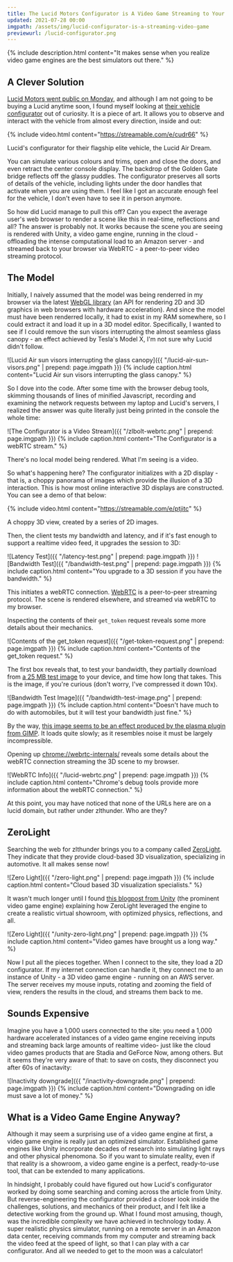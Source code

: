 ```yaml
---
title: The Lucid Motors Configurator is A Video Game Streaming to Your Browser
updated: 2021-07-28 00:00
imgpath: /assets/img/lucid-configurator-is-a-streaming-video-game
previewurl: /lucid-configurator.png
---
```


{% include description.html content="It makes sense when you realize video game engines are the best simulators out there." %}

## A Clever Solution

[Lucid Motors went public on Monday](https://www.barrons.com/articles/lucid-churchill-merger-ipo-ev-51627308359), and although I am not going to be buying a Lucid anytime soon, I found myself looking at [their vehicle configurator](https://www.lucidmotors.com/air/configure/) out of curiosity. It is a piece of art. It allows you to observe and interact with the vehicle from almost every direction, inside and out:

{% include video.html content="https://streamable.com/e/cudr66" %}
<p class="caption video-caption">Lucid's configurator for their flagship elite vehicle, the Lucid Air Dream.</p>

You can simulate various colours and trims, open and close the doors, and even retract the center console display. The backdrop of the Golden Gate bridge reflects off the glassy puddles. The configurator preserves all sorts of details of the vehicle, including lights under the door handles that activate when you are using them. I feel like I got an accurate enough feel for the vehicle, I don't even have to see it in person anymore. 

So how did Lucid manage to pull this off? Can you expect the average user's web browser to render a scene like this in real-time, reflections and all? The answer is probably not. It works because the scene you are seeing is rendered with Unity, a video game engine, running in the cloud - offloading the intense computational load to an Amazon server - and streamed back to your browser via WebRTC - a peer-to-peer video streaming protocol.

<div class="divider"></div>

## The Model

Initially, I naively assumed that the model was being renderred in my browser via the latest [WebGL library](https://en.wikipedia.org/wiki/WebGL) (an API for rendering 2D and 3D graphics in web browsers with hardware acceleration). And since the model must have been renderred locally, it had to exist in my RAM somewhere, so I could extract it and load it up in a 3D model editor. Specifically, I wanted to see if I could remove the sun visors interrupting the almost seamless glass canopy - an effect achieved by Tesla's Model X, I'm not sure why Lucid didn't follow. 

![Lucid Air sun visors interrupting the glass canopy]({{ "/lucid-air-sun-visors.png" | prepend: page.imgpath }})
{% include caption.html content="Lucid Air sun visors interrupting the glass canopy." %}

So I dove into the code. After some time with the browser debug tools, skimming thousands of lines of minified Javascript, recording and examining the network requests between my laptop and Lucid's servers, I realized the answer was quite literally just being printed in the console the whole time:

![The Configurator is a Video Stream]({{ "/zlbolt-webrtc.png" | prepend: page.imgpath }})
{% include caption.html content="The Configurator is a webRTC stream." %}

There's no local model being rendered. What I'm seeing is a video.

So what's happening here? The configurator initializes with a 2D display - that is, a choppy panorama of images which provide the illusion of a 3D interaction. This is how most online interactive 3D displays are constructed. You can see a demo of that below: 

{% include video.html content="https://streamable.com/e/ptjitc" %}
<p class="caption video-caption">A choppy 3D view, created by a series of 2D images.</p>

Then, the client tests my bandwidth and latency, and if it's fast enough to support a realtime video feed, it upgrades the session to 3D:

![Latency Test]({{ "/latency-test.png" | prepend: page.imgpath }})
![Bandwidth Test]({{ "/bandwidth-test.png" | prepend: page.imgpath }})
{% include caption.html content="You upgrade to a 3D session if you have the bandwidth." %}

This initiates a webRTC connection. [WebRTC](https://en.wikipedia.org/wiki/WebRTC) is a peer-to-peer streaming protocol. The scene is rendered elsewhere, and streamed via webRTC to my browser.

Inspecting the contents of their `get_token` request reveals some more details about their mechanics. 

![Contents of the get_token request]({{ "/get-token-request.png" | prepend: page.imgpath }})
{% include caption.html content="Contents of the get_token request." %}

The first box reveals that, to test your bandwidth, they partially download from [a 25 MB test image](https://libzl.zlthunder.net/bandwidth-test-img.png) to your device, and time how long that takes. This is the image, if you're curious (don't worry, I've compressed it down 10x).

![Bandwidth Test Image]({{ "/bandwidth-test-image.png" | prepend: page.imgpath }})
{% include caption.html content="Doesn't have much to do with automobiles, but it will test your bandwidth just fine." %}

By the way, [this image seems to be an effect produced by the plasma plugin from GIMP](https://www.gimp.org/tutorials/Floating_Logo/Plasma.jpg). It loads quite slowly; as it resembles noise it must be largely incompressible.

Opening up [chrome://webrtc-internals/](chrome://webrtc-internals/) reveals some details about the webRTC connection streaming the 3D scene to my browser.

![WebRTC Info]({{ "/lucid-webrtc.png" | prepend: page.imgpath }})
{% include caption.html content="Chrome's debug tools provide more information about the webRTC connection." %}

At this point, you may have noticed that none of the URLs here are on a lucid domain, but rather under zlthunder. Who are they?

<div class="divider"></div>

## ZeroLight

Searching the web for zlthunder brings you to a company called [ZeroLight](https://zerolight.com/). They indicate that they provide cloud-based 3D visualization, specializing in automotive. It all makes sense now!  

![Zero Light]({{ "/zero-light.png" | prepend: page.imgpath }})
{% include caption.html content="Cloud based 3D visualization specialists." %}

It wasn't much longer until I found [this blogpost from Unity](https://unity3d.com/showcase/case-stories/zerolight) (the prominent video game engine) explaining how ZeroLight leveraged the engine to create a realistic virtual showroom, with optimized physics, reflections, and all. 

![Zero Light]({{ "/unity-zero-light.png" | prepend: page.imgpath }})
{% include caption.html content="Video games have brought us a long way." %}

Now I put all the pieces together. When I connect to the site, they load a 2D configurator. If my internet connection can handle it, they connect me to an instance of Unity - a 3D video game engine - running on an AWS server. The server receives my mouse inputs, rotating and zooming the field of view, renders the results in the cloud, and streams them back to me. 

<div class="divider"></div>

## Sounds Expensive

Imagine you have a 1,000 users connected to the site: you need a 1,000 hardware accelerated instances of a video game engine receiving inputs and streaming back large amounts of realtime video- just like the cloud video games products that are Stadia and GeForce Now, among others. But it seems they're very aware of that: to save on costs, they disconnect you after 60s of inactavity: 

![Inactivity downgrade]({{ "/inactivity-downgrade.png" | prepend: page.imgpath }})
{% include caption.html content="Downgrading on idle must save a lot of money." %}

<div class="divider"></div>

## What is a Video Game Engine Anyway?

Although it may seem a surprising use of a video game engine at first, a video game engine is really just an optimized simulator. Established game engines like Unity incorporate decades of research into simulating light rays and other physical phenomona. So if you want to simulate reality, even if that reality is a showroom, a video game engine is a perfect, ready-to-use tool, that can be extended to many applications.

In hindsight, I probably could have figured out how Lucid's configurator worked by doing some searching and coming across the article from Unity. But reverse-engineering the configurator provided a closer look inside the challenges, solutions, and mechanics of their product, and I felt like a detective working from the ground up. What I found most amusing, though, was the incredible complexity we have achieved in technology today. A super realistic physics simulator, running on a remote server in an Amazon data center, receiving commands from my computer and streaming back the video feed at the speed of light, so that I can play with a car configurator. And all we needed to get to the moon was a calculator!